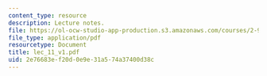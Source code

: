 ```yaml
---
content_type: resource
description: Lecture notes.
file: https://ol-ocw-studio-app-production.s3.amazonaws.com/courses/2-997-decision-making-in-large-scale-systems-spring-2004/2e76683ef20d0e9e31a574a37400d38c_lec_11_v1.pdf
file_type: application/pdf
resourcetype: Document
title: lec_11_v1.pdf
uid: 2e76683e-f20d-0e9e-31a5-74a37400d38c
---
```

